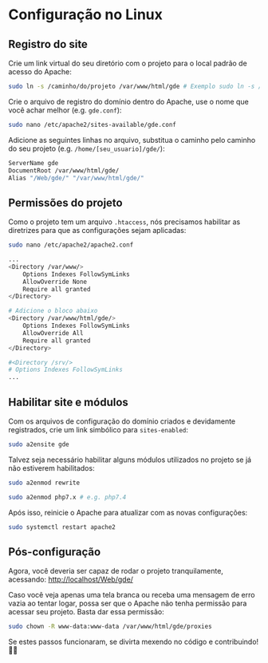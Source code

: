 # Configuração no Linux

## Registro do site

Crie um link virtual do seu diretório com o projeto para o local padrão de acesso do Apache:

```bash
sudo ln -s /caminho/do/projeto /var/www/html/gde # Exemplo sudo ln -s /home/[seu_usuario]/gde /var/www/html/gde
```

Crie o arquivo de registro do domínio dentro do Apache, use o nome que você achar melhor (e.g. `gde.conf`):

```bash
sudo nano /etc/apache2/sites-available/gde.conf
```

Adicione as seguintes linhas no arquivo, substitua o caminho pelo caminho do seu projeto (e.g. `/home/[seu_usuario]/gde/`):

```bash
ServerName gde
DocumentRoot /var/www/html/gde/
Alias "/Web/gde/" "/var/www/html/gde/"
```

## Permissões do projeto

Como o projeto tem um arquivo `.htaccess`, nós precisamos habilitar as diretrizes para que as configurações sejam aplicadas:

```bash
sudo nano /etc/apache2/apache2.conf
```

```bash
...
<Directory /var/www/>
	Options Indexes FollowSymLinks
	AllowOverride None
	Require all granted
</Directory>

# Adicione o bloco abaixo
<Directory /var/www/html/gde/>
	Options Indexes FollowSymLinks
	AllowOverride All
	Require all granted
</Directory>

#<Directory /srv/>
# Options Indexes FollowSymLinks
...
```

## Habilitar site e módulos

Com os arquivos de configuração do domínio criados e devidamente registrados, crie um link simbólico para `sites-enabled`:

```bash
sudo a2ensite gde
```

Talvez seja necessário habilitar alguns módulos utilizados no projeto se já não estiverem habilitados:

```bash
sudo a2enmod rewrite 
```

```bash
sudo a2enmod php7.x # e.g. php7.4
```

Após isso, reinicie o Apache para atualizar com as novas configurações:

```bash
sudo systemctl restart apache2
```

## Pós-configuração

Agora, você deveria ser capaz de rodar o projeto tranquilamente, acessando: [http://localhost/Web/gde/](http://localhost/Web/gde/)
  
Caso você veja apenas uma tela branca ou receba uma mensagem de erro vazia ao tentar logar, possa ser que o Apache não tenha permissão para acessar seu projeto. Basta dar essa permissão:

```bash
sudo chown -R www-data:www-data /var/www/html/gde/proxies
```

Se estes passos funcionaram, se divirta mexendo no código e contribuindo! 🎉🎉
